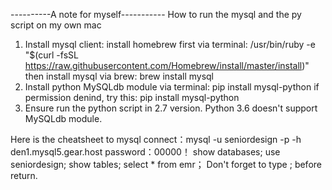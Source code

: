 ----------A note for myself-----------
How to run the mysql and the py script on my own mac
1. Install mysql client: 
	install homebrew first via terminal:
	/usr/bin/ruby -e "$(curl -fsSL https://raw.githubusercontent.com/Homebrew/install/master/install)"
	then install mysql via brew:
	brew install mysql
2. Install python MySQLdb module via terminal:
	pip install mysql-python
	if permission denind, try this:
	pip install mysql-python
3. Ensure run the python script in 2.7 version. Python 3.6 doesn't support MySQLdb module.

Here is the cheatsheet to mysql 
connect：mysql -u seniordesign -p -h den1.mysql5.gear.host
password：00000！
show databases;
use seniordesign;
show tables;
select * from emr；
Don't forget to type ; before return.